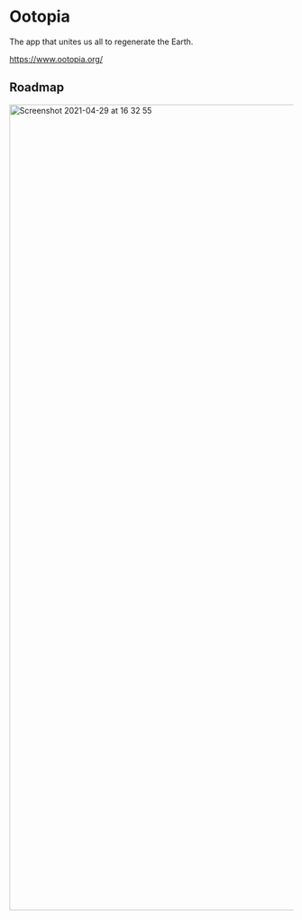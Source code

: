 # Ootopia

The app that unites us all to regenerate the Earth.

https://www.ootopia.org/

## Roadmap

<img width="1428" alt="Screenshot 2021-04-29 at 16 32 55" src="https://user-images.githubusercontent.com/20182572/116568263-02b6ba80-a911-11eb-8e74-b6073cc8f800.png">

